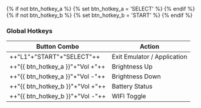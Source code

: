 {% if not btn_hotkey_a %}
{% set btn_hotkey_a = 'SELECT' %}
{% endif %}
{% if not btn_hotkey_b %}
{% set btn_hotkey_b = 'START' %}
{% endif %}

### Global Hotkeys

| Button Combo | Action |
| -- | -- |
| ++"L1"+"START"+"SELECT"++ | Exit Emulator / Application |
| ++"{{ btn_hotkey_a }}"+"Vol \+"++ | Brightness Up |
| ++"{{ btn_hotkey_a }}"+"Vol -"++ | Brightness Down |
| ++"{{ btn_hotkey_b }}"+"Vol \+"++ | Battery Status |
| ++"{{ btn_hotkey_b }}"+"Vol -"++ | WIFI Toggle |
